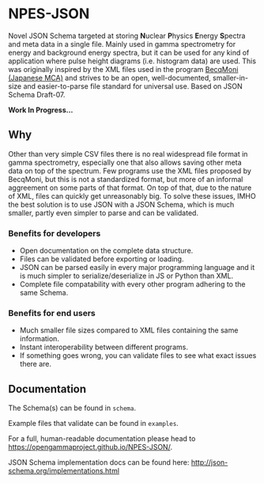 # NPES-JSON

Novel JSON Schema targeted at storing **N**uclear **P**hysics **E**nergy **S**pectra and meta data in a single file. Mainly used in gamma spectrometry for energy and background energy spectra, but it can be used for any kind of application where pulse height diagrams (i.e. histogram data) are used. This was originally inspired by the XML files used in the program [BecqMoni (Japanese MCA)](https://www.gammaspectacular.com/blue/software-downloads/becqmoni) and strives to be an open, well-documented, smaller-in-size and easier-to-parse file standard for universal use. Based on JSON Schema Draft-07.

**Work In Progress...**

## Why

Other than very simple CSV files there is no real widespread file format in gamma spectrometry, especially one that also allows saving other meta data on top of the spectrum. Few programs use the XML files proposed by BecqMoni, but this is not a standardized format, but more of an informal aggreement on some parts of that format. On top of that, due to the nature of XML, files can quickly get unreasonably big. To solve these issues, IMHO the best solution is to use JSON with a JSON Schema, which is much smaller, partly even simpler to parse and can be validated.

### Benefits for developers

- Open documentation on the complete data structure.
- Files can be validated before exporting or loading.
- JSON can be parsed easily in every major programming language and it is much simpler to serialize/deserialize in JS or Python than XML.
- Complete file compatability with every other program adhering to the same Schema.

### Benefits for end users

- Much smaller file sizes compared to XML files containing the same information.
- Instant interoperability between different programs.
- If something goes wrong, you can validate files to see what exact issues there are.

## Documentation

The Schema(s) can be found in `schema`.

Example files that validate can be found in `examples`.

For a full, human-readable documentation please head to https://opengammaproject.github.io/NPES-JSON/.

JSON Schema implementation docs can be found here: http://json-schema.org/implementations.html
